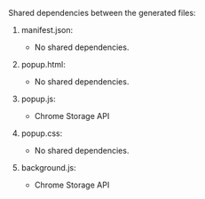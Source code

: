 Shared dependencies between the generated files:

1. manifest.json:
   - No shared dependencies.

2. popup.html:
   - No shared dependencies.

3. popup.js:
   - Chrome Storage API

4. popup.css:
   - No shared dependencies.

5. background.js:
   - Chrome Storage API
